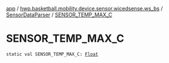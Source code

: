[app](../../index.md) / [hwp.basketball.mobility.device.sensor.wicedsense.ws_bs](../index.md) / [SensorDataParser](index.md) / [SENSOR_TEMP_MAX_C](.)

# SENSOR_TEMP_MAX_C

`static val SENSOR_TEMP_MAX_C: `[`Float`](https://kotlinlang.org/api/latest/jvm/stdlib/kotlin/-float/index.html)